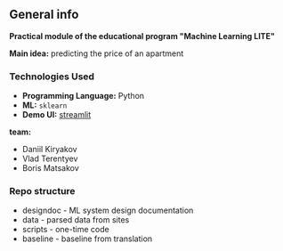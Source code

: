 ## General info
**Practical module of the educational program "Machine Learning LITE"**

**Main idea:** predicting the price of an apartment

### Technologies Used
- **Programming Language:** Python
- **ML:** `sklearn`
- **Demo UI:** [streamlit](https://streamlit.io) 

**team:**
- Daniil Kiryakov
- Vlad Terentyev
- Boris Matsakov

### Repo structure

* designdoc - ML system design documentation
* data - parsed data from sites
* scripts - one-time code 
* baseline - baseline from translation